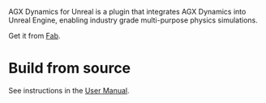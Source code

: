 AGX Dynamics for Unreal is a plugin that integrates AGX Dynamics into Unreal Engine, enabling industry grade multi-purpose physics simulations.

Get it from [Fab](https://www.fab.com/listings/d62f8db4-b33b-440b-a23c-92f65d274fb3).

# Build from source
See instructions in the [User Manual](https://us.download.algoryx.se/AGXUnreal/documentation/current/install.html#building-and-packaging-from-source).

